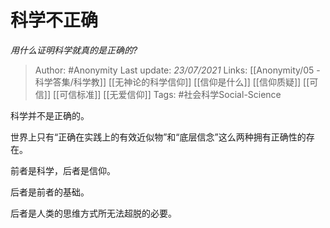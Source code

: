 # 科学不正确
*用什么证明科学就真的是正确的?*

> Author: #Anonymity
Last update: *23/07/2021* 
Links: [[Anonymity/05 - 科学答集/科学教]] [[无神论的科学信仰]] [[信仰是什么]] [[信仰质疑]] [[可信]] [[可信标准]] [[无爱信仰]]
Tags:  #社会科学Social-Science 

 
科学并不是正确的。

世界上只有“正确在实践上的有效近似物”和“底层信念”这么两种拥有正确性的存在。

前者是科学，后者是信仰。

后者是前者的基础。

后者是人类的思维方式所无法超脱的必要。



